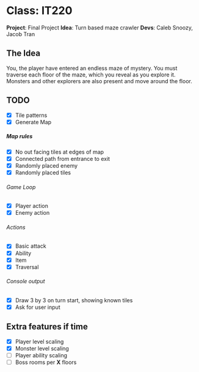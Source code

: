 # Class: IT220
**Project**: Final Project
**Idea**: Turn based maze crawler
**Devs**: Caleb Snoozy, Jacob Tran

## The Idea
You, the player have entered an endless maze of mystery. You must traverse each floor of the maze, which you reveal as you explore it. Monsters and other explorers are also present and move around the floor.

## TODO
* [X] Tile patterns
* [X] Generate Map
##### Map rules
* [X] No out facing tiles at edges of map
* [X] Connected path from entrance to exit
* [X] Randomly placed enemy
* [X] Randomly placed tiles
###### Game Loop
* [X] Player action
* [X] Enemy action
###### Actions
* [X] Basic attack
* [X] Ability
* [X] Item
* [X] Traversal
###### Console output
* [X] Draw 3 by 3 on turn start, showing known tiles
* [X] Ask for user input

## Extra features if time
* [X] Player level scaling
* [X] Monster level scaling
* [ ] Player ability scaling
* [ ] Boss rooms per **X** floors
